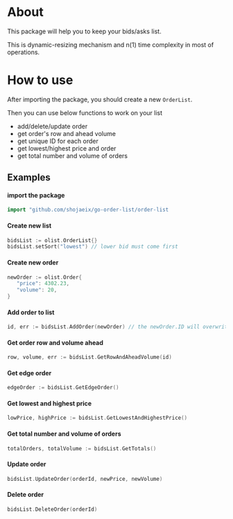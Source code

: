 # About
This package will help you to keep your bids/asks list.
 
This is dynamic-resizing mechanism and n(1) time complexity in most of operations.


# How to use
After importing the package, you should create a new `OrderList`.

Then you can use below functions to work on your list
- add/delete/update order
- get order's row and ahead volume
- get unique ID for each order
- get lowest/highest price and order
- get total number and volume of orders


## Examples

#### import the package
````go 
import "github.com/shojaeix/go-order-list/order-list
````

#### Create new list
````go
bidsList := olist.OrderList{}
bidsList.setSort("lowest") // lower bid must come first
````
#### Create new order
````go
newOrder := olist.Order{
   "price": 4302.23,
   "volume": 20,
}
````
#### Add order to list
````go
id, err := bidsList.AddOrder(newOrder) // the newOrder.ID will overwrite
````

#### Get order row and volume ahead
````go
row, volume, err := bidsList.GetRowAndAheadVolume(id)
````
#### Get edge order
````go
edgeOrder := bidsList.GetEdgeOrder()
````

#### Get lowest and highest price
````go
lowPrice, highPrice := bidsList.GetLowestAndHighestPrice()
````

#### Get total number and volume of orders
````go
totalOrders, totalVolume := bidsList.GetTotals()
````

#### Update order
````go
bidsList.UpdateOrder(orderId, newPrice, newVolume)
````

#### Delete order
````go
bidsList.DeleteOrder(orderId)
````
 
